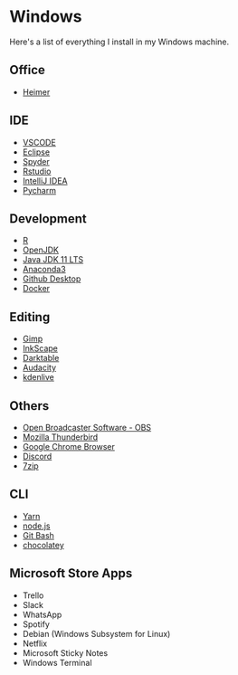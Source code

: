 # Windows
Here's a list of everything I install in my Windows machine.

## Office
* [Heimer](https://github.com/juzzlin/Heimer/releases/)

## IDE
* [VSCODE](https://code.visualstudio.com/Download)
* [Eclipse](https://eclipse.org/downloads/)
* [Spyder](https://docs.spyder-ide.org/installation.html)
* [Rstudio](https://rstudio.com/products/rstudio/download/)
* [IntelliJ IDEA](https://jetbrains.com/idea/download/)
* [Pycharm](https://jetbrains.com/pycharm/download/)

## Development 
* [R](https://cran.r-project.org)
* [OpenJDK](https://jdk.java.net/archive/)
* [Java JDK 11 LTS](https://oracle.com/technetwork/java/javase/downloads/)
* [Anaconda3](https://anaconda.com/distribution/)
* [Github Desktop](https://desktop.github.com/)
* [Docker](https://docs.docker.com/install/)

## Editing
* [Gimp](https://gimp.org/downloads/)
* [InkScape](https://inkscape.org/)
* [Darktable](https://darktable.org/install/)
* [Audacity](https://audacityteam.org/download/)
* [kdenlive](https://kdenlive.org/en/download/)


## Others
* [Open Broadcaster Software - OBS](https://obsproject.com/pt-br/download)
* [Mozilla Thunderbird](https://thunderbird.net)
* [Google Chrome Browser](https://google.com/intl/en/chrome/)
* [Discord](https://discordapp.com/download)
* [7zip](https://7-zip.org)

## CLI
* [Yarn](https://yarnpkg.com/en/docs/install)
* [node.js](https://https://nodejs.org/en/download/)
* [Git Bash](https://git-scm.com/downloads)
* [chocolatey](https://chocolatey.org/install)

## Microsoft Store Apps
* Trello
* Slack
* WhatsApp
* Spotify
* Debian (Windows Subsystem for Linux)
* Netflix
* Microsoft Sticky Notes
* Windows Terminal
